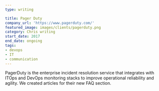```yaml
---
type: writing

title: Pager Duty
company_url: 'https://www.pagerduty.com/'
featured_image: images/clients/pagerduty.png
category: Chris writing
start_date: 2017
end_date: ongoing
tags:
- devops
- IT
- communication
---
```


PagerDuty is the enterprise incident resolution service that integrates with ITOps and DevOps monitoring stacks to improve operational reliability and agility. We created articles for their new FAQ section.
